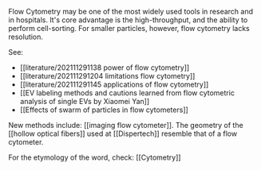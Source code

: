 Flow Cytometry may be one of the most widely used tools in research and in hospitals. It's core advantage is the high-throughput, and the ability to perform cell-sorting. For smaller particles, however, flow cytometry lacks resolution. 

See: 

- [[literature/202111291138 power of flow cytometry]]
- [[literature/202111291204 limitations flow cytometry]]
- [[literature/202111291145 applications of flow cytometry]]
- [[EV labeling methods and cautions learned from flow cytometric analysis of single EVs by Xiaomei Yan]]
- [[Effects of swarm of particles in flow cytometers]]

New methods include: [[imaging flow cytometer]]. The geometry of the [[hollow optical fibers]] used at [[Dispertech]] resemble that of a flow cytometer.

For the etymology of the word, check: [[Cytometry]]